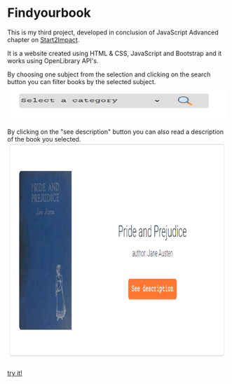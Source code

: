 # Findyourbook
This is my third project, developed in conclusion of JavaScript Advanced chapter on [Start2Impact](https://www.start2impact.it).

It is a website created using HTML & CSS, JavaScript and Bootstrap and it works using OpenLibrary API's.

By choosing one subject from the selection and clicking on the search button you can filter books by the selected subject.
<img src="/src/img/screenshot-src.PNG" width="500" height="80">

By clicking on the "see description" button you can also read a description of the book you selected.
<img src="/src/img/screenshot-desc.PNG" width="500" height="500">

[try it!](https://findsyourbook.netlify.app)
